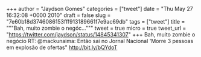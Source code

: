 
+++
author = "Jaydson Gomes"
categories = ["tweet"]
date = "Thu May 27 16:32:08 +0000 2010"
draft = false
slug = "7e60b18d3746086153fff913189661f7e9ac69db"
tags = ["tweet"]
title = """Bah, muito zombie o negóc..."""
tweet = true
micro = true
tweet_url = "https://twitter.com/jaydson/status/14845341307"
+++
Bah, muito zombie o negócio RT: @mackunaima: Então sai no Jornal Nacional 'Morre 3 pessoas em explosão de ofertas" http://bit.ly/bQYdoT
